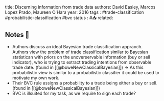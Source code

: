 
title: Discerning information from trade data
authors: David Easley, Marcos Lopez Prado, Maureen O'Hara
year: 2016
tags : #trade-classification #probabilistic-classification #bvc
status : #📥
related:


## Notes 📍
- Authors discuss an ideal Bayesian trade classification appraoch. Authors view the problem of trade classification similar to Bayesian statistican with priors on the unoverservable information (buy or sell indicator), who is trying to extract trading intentions from observable trade date. (found in [[@boweNewClassicalBayesian]]) -> As this probabilistic view is similar to a probabilistic classifier it could be used to motivate my own work.
- Their BVC rule assigns a probability to a trade being either a buy or sell. (found in [[@boweNewClassicalBayesian]])
- BVC is illsuited for my task, as we require to sign each trade?